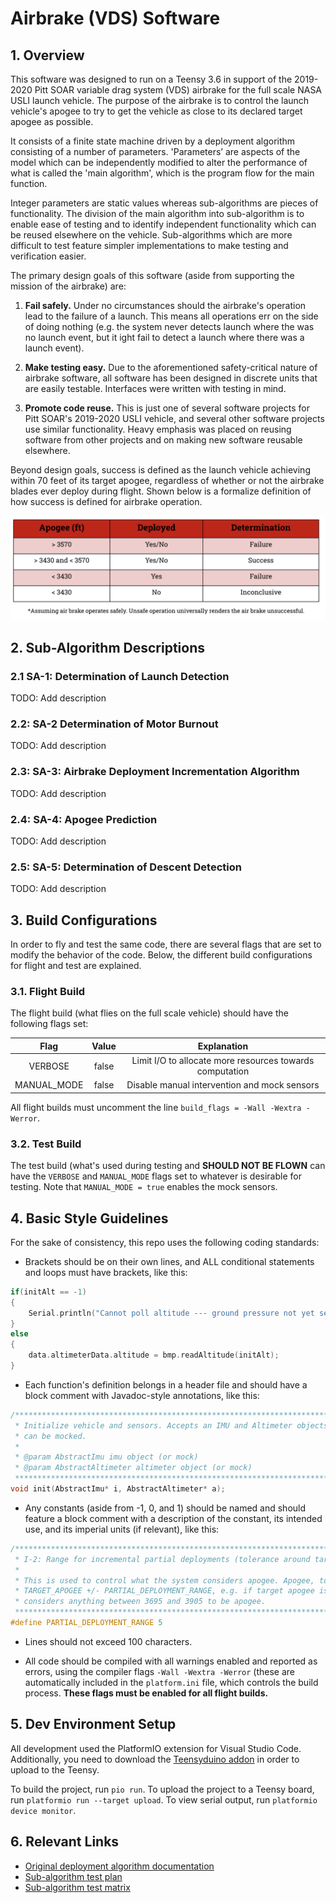 # Airbrake (VDS) Software
## 1. Overview

This software was designed to run on a Teensy 3.6 in support of the 2019-2020 Pitt SOAR variable drag system (VDS) airbrake for the full scale NASA USLI launch vehicle. The purpose of the airbrake is to control the launch vehicle's apogee to try to get the vehicle as close to its declared target apogee as possible.

It consists of a finite state machine driven by a deployment algorithm consisting of a number of parameters. 'Parameters’ are aspects of the model which can be independently modified to alter the performance of what is called the 'main algorithm', which is the program flow for the main function. 

Integer parameters are static values whereas sub-algorithms are pieces of functionality. The division of the main algorithm into sub-algorithm is to enable ease of testing and to identify independent functionality which can be reused elsewhere on the vehicle. Sub-algorithms which are more difficult to test feature simpler implementations to make testing and verification easier. 

The primary design goals of this software (aside from supporting the mission of the airbrake) are: 

1. __Fail safely.__ Under no circumstances should the airbrake's operation lead to the failure of a launch. This means all operations err on the side of doing nothing (e.g. the system never detects launch where the was no launch event, but it ight fail to detect a launch where there was a launch event).

2. __Make testing easy.__ Due to the aforementioned safety-critical nature of airbrake software, all software has been designed in discrete units that are easily testable. Interfaces were written with testing in mind.

3. __Promote code reuse.__ This is just one of several software projects for Pitt SOAR's 2019-2020 USLI vehicle, and several other software projects use similar functionality. Heavy emphasis was placed on reusing software from other projects and on making new software reusable elsewhere.

Beyond design goals, success is defined as the launch vehicle achieving within 70 feet of its target apogee, regardless of whether or not the airbrake blades ever deploy during flight. Shown below is a formalize definition of how success is defined for airbrake operation.

![success-determination](success-determination.png)

## 2. Sub-Algorithm Descriptions

### 2.1 SA-1: Determination of Launch Detection

TODO: Add description

### 2.2: SA-2 Determination of Motor Burnout

TODO: Add description

### 2.3: SA-3: Airbrake Deployment Incrementation Algorithm

TODO: Add description

### 2.4: SA-4: Apogee Prediction

TODO: Add description

### 2.5: SA-5: Determination of Descent Detection

TODO: Add description

## 3. Build Configurations

In order to fly and test the same code, there are several flags that are set to modify the behavior of the code. Below, the different build configurations for flight and test are explained. 

### 3.1. Flight Build

The flight build (what flies on the full scale vehicle) should have the following flags set:

| Flag          | Value         | Explanation                                              |
|:-------------:|:-------------:|:--------------------------------------------------------:|
| VERBOSE       | false         | Limit I/O to allocate more resources towards computation |
| MANUAL_MODE   | false         | Disable manual intervention and mock sensors             |

All flight builds must uncomment the line `build_flags = -Wall -Wextra -Werror`.

### 3.2. Test Build

The test build (what's used during testing and __SHOULD NOT BE FLOWN__ can have the `VERBOSE` and `MANUAL_MODE` flags set to whatever is desirable for testing. Note that `MANUAL_MODE = true` enables the mock sensors.

## 4. Basic Style Guidelines

For the sake of consistency, this repo uses the following coding standards: 

* Brackets should be on their own lines, and ALL conditional statements and loops must have brackets, like this: 

```c++
if(initAlt == -1) 
{
    Serial.println("Cannot poll altitude --- ground pressure not yet set!");
}
else
{
    data.altimeterData.altitude = bmp.readAltitude(initAlt);
}
```

* Each function's definition belongs in a header file and should have a block comment with Javadoc-style annotations, like this:

```c++
/******************************************************************************************
 * Initialize vehicle and sensors. Accepts an IMU and Altimeter objects so these sensors
 * can be mocked.
 * 
 * @param AbstractImu imu object (or mock)
 * @param AbstractAltimeter altimeter object (or mock)
 *****************************************************************************************/
void init(AbstractImu* i, AbstractAltimeter* a);
```

* Any constants (aside from -1, 0, and 1) should be named and should feature a block comment with a description of the constant, its intended use, and its imperial units (if relevant), like this:

```c++
/**************************************************************************************************
 * I-2: Range for incremental partial deployments (tolerance around target apogee).     Unit: feet
 * 
 * This is used to control what the system considers apogee. Apogee, to the system, is 
 * TARGET_APOGEE +/- PARTIAL_DEPLOYMENT_RANGE, e.g. if target apogee is 3700 feet, the system 
 * considers anything between 3695 and 3905 to be apogee.
 *************************************************************************************************/
#define PARTIAL_DEPLOYMENT_RANGE 5  
````

* Lines should not exceed 100 characters.

* All code should be compiled with all warnings enabled and reported as errors, using the compiler flags `-Wall -Wextra -Werror` (these are automatically included in the `platform.ini` file, which controls the build process. __These flags must be enabled for all flight builds.__
 
 
## 5. Dev Environment Setup

All development used the PlatformIO extension for Visual Studio Code. Additionally, you need to download the [Teensyduino addon](https://www.pjrc.com/teensy/td_download.html) in order to upload to the Teensy. 

To build the project, run `pio run`. To upload the project to a Teensy board, run `platformio run --target upload`. To view serial output, run `platformio device monitor`.

## 6. Relevant Links

* [Original deployment algorithm documentation](https://docs.google.com/document/d/1qq0nmyqW3g3wkucI6V3XiiaBdJnb-GQawClglQOAYOM/edit#)
* [Sub-algorithm test plan](https://docs.google.com/document/d/130fPIKDiWxRjwC1eHgn8vEJmvnMhvv1aIwvGFC2JZu0/edit)
* [Sub-algorithm test matrix](https://docs.google.com/spreadsheets/d/1-hUiYAFvpETWn4wtxwzF-okXmnx6dhZY2qigwSgHFRo/edit)
